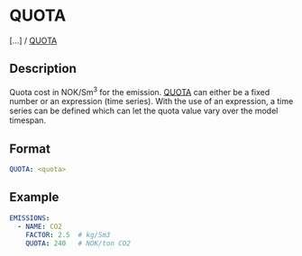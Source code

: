 # QUOTA

[...] /
[QUOTA](/about/references/keywords/QUOTA.md)

## Description
Quota cost in NOK/Sm<sup>3</sup> for the emission. [QUOTA](/about/references/keywords/QUOTA.md) can either be a fixed number or an
expression (time series). With the use of an expression, a time series can be defined which can let the quota value vary over the model timespan.

## Format
~~~~~~~~yaml
QUOTA: <quota>
~~~~~~~~

## Example

~~~~~~~~yaml
EMISSIONS:
  - NAME: CO2
    FACTOR: 2.5  # kg/Sm3
    QUOTA: 240   # NOK/ton CO2
~~~~~~~~
